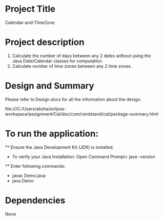 # Project Title
Calendar-and-TimeZone

# Project description
1. Calculate the number of days between any 2 dates without using the Java Date/Calendar classes for computation.   
2. Calculate number of time zones between any 2 time zones.

# Design and Summary 
Please refer to Design.docx for all the information about the design.

file:///C:/Users/aksha/eclipse-workspace/assignment/Cal/doc/com/randstand/cal/package-summary.html

# To run the application:

** Ensure the Java Development Kit (JDK) is installed.
- To verify your Java Installation: Open Command Prompt> java -version

** Enter following commands: 
- javac Demo.java
- java Demo
  
# Dependencies
None

